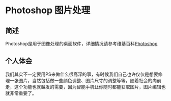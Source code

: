 # Photoshop 图片处理

## 简述

Photoshop是用于图像处理的桌面软件，详细情况请参考维基百科[Photoshop](https://zh.wikipedia.org/wiki/Adobe_Photoshop)

## 个人体会

我们其实不一定要用PS来做什么很高深的事，有时候我们自己也许仅仅是想要修理一张图片，当然包括做一些颜色调整、图片尺寸的调整等等，随着社会的向前走，这个功能也就越发的需要，因为智能手机让你随时都能获取图片，图片编辑也就非常重要了。
